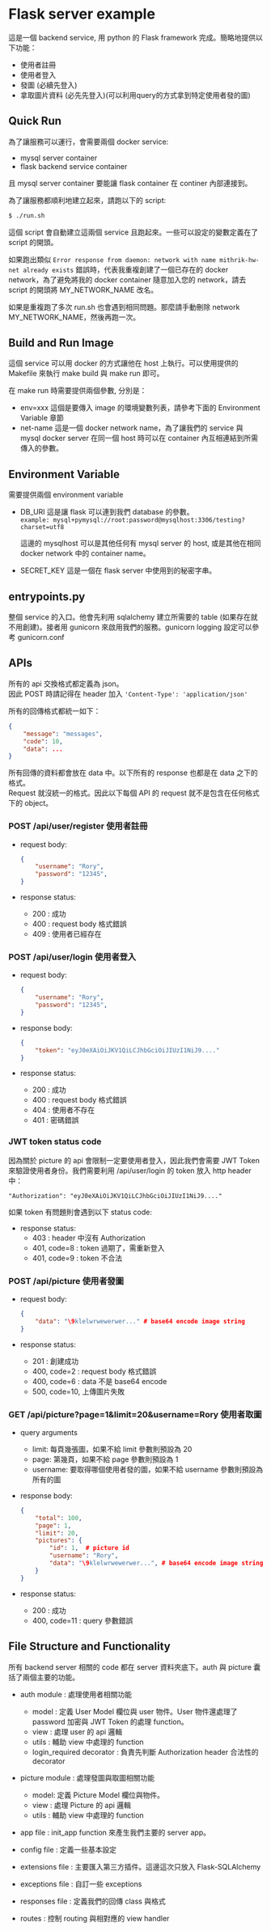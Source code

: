 # Flask server example

這是一個 backend service, 用 python 的 Flask framework 完成。簡略地提供以下功能：
 
 - 使用者註冊
 - 使用者登入
 - 發圖 (必續先登入)
 - 拿取圖片資料 (必先先登入)(可以利用query的方式拿到特定使用者發的圖)


## Quick Run

為了讓服務可以運行，會需要兩個 docker service:

 - mysql server container
 - flask  backend service container

且 mysql server container 要能讓 flask container 在 continer 內部連接到。

為了讓服務都順利地建立起來，請跑以下的 script:

``` bash
$ ./run.sh
```

這個 script 會自動建立這兩個 service 且跑起來。一些可以設定的變數定義在了 script 的開頭。

如果跑出類似 
`Error response from daemon: network with name mithrik-hw-net already exists` 
錯誤時，代表我重複創建了一個已存在的 docker network，為了避免將我的 docker container 隨意加入您的 network，請去 script 的開頭將 MY\_NETWORK\_NAME 改名。

如果是重複跑了多次 run.sh 也會遇到相同問題。那麼請手動刪除 network MY\_NETWORK\_NAME，然後再跑一次。

 
## Build and Run Image

這個 service 可以用 docker 的方式讓他在 host 上執行。可以使用提供的 Makefile 來執行 make build 與 make run 即可。

在 make run 時需要提供兩個參數, 分別是：

 - env=xxx 
 	這個是要傳入 image 的環境變數列表，請參考下面的 Environment Variable 章節
 - net-name
 	這是一個 docker network name，為了讓我們的 service 與 mysql docker server 在同一個 host 時可以在 container 內互相連結到所需傳入的參數。
 	

## Environment Variable

需要提供兩個 environment variable

 - DB\_URI
 	這是讓 flask 可以連到我們 database 的參數。  
 	` example: mysql+pymysql://root:password@mysqlhost:3306/testing?charset=utf8 `
 	
 	這邊的 mysqlhost 可以是其他任何有 mysql server 的 host, 或是其他在相同 docker network 中的 container name。
 	
 - SECRET_KEY
 	這是一個在 flask server 中使用到的秘密字串。
 	

## entrypoints.py

整個 service 的入口。他會先利用 sqlalchemy 建立所需要的 table (如果存在就不用創建)。接者用 gunicorn 來啟用我們的服務。gunicorn logging 設定可以參考 gunicorn.conf
 	
 	
## APIs

所有的 api 交換格式都定義為 json。  
因此 POST 時請記得在 header 加入 `'Content-Type': 'application/json'`

所有的回傳格式都統一如下：

``` json
{
	"message": "messages",
	"code": 10,
	"data": ...
}
```

所有回傳的資料都會放在 data 中。以下所有的 response 也都是在 data 之下的格式。  
Request 就沒統一的格式。因此以下每個 API 的 request 就不是包含在任何格式下的 object。

### POST /api/user/register 使用者註冊

- request body:
	
	``` json
	{
		"username": "Rory",
		"password": "12345",
	}
	```

- response status:
	- 200 : 成功
	- 400 : request body 格式錯誤
	- 409 : 使用者已經存在

### POST /api/user/login 使用者登入

- request body:
	
	``` json
	{
		"username": "Rory",
		"password": "12345",
	}
	```
- response body:

	``` json
	{
		"token": "eyJ0eXAiOiJKV1QiLCJhbGciOiJIUzI1NiJ9...."
	}
	```

- response status:
	- 200 : 成功
	- 400 : request body 格式錯誤
	- 404 : 使用者不存在
	- 401 : 密碼錯誤

### JWT token status code

因為關於 picture 的 api 會限制一定要使用者登入，因此我們會需要 JWT Token 來驗證使用者身份。我們需要利用 /api/user/login 的 token 放入 http header 中：

```
"Authorization": "eyJ0eXAiOiJKV1QiLCJhbGciOiJIUzI1NiJ9...."
```

如果 token 有問題則會遇到以下 status code:

- response status:
	- 403 : header 中沒有 Authorization
	- 401, code=8 : token 過期了，需重新登入
	- 401, code=9 : token 不合法
	
	
### POST /api/picture 使用者發圖

- request body:
	
	``` json
	{
		"data": "\9klelwrwewerwer..." # base64 encode image string
	}
	```

- response status:
	- 201 : 創建成功
	- 400, code=2 : request body 格式錯誤
	- 400, code=6 : data 不是 base64 encode
	- 500, code=10, 上傳圖片失敗

### GET /api/picture?page=1&limit=20&username=Rory 使用者取圖

- query arguments
	- limit: 每頁幾張圖，如果不給 limit 參數則預設為 20
	- page: 第幾頁，如果不給 page 參數則預設為 1
	- username: 要取得哪個使用者發的圖，如果不給 username 參數則預設為所有的圖

- response body:

	``` json
	{
		"total": 100,
		"page": 1,
		"limit": 20,
		"pictures": {
			"id": 1,  # picture id
			"username": "Rory",
			"data": "\9klelwrwewerwer...", # base64 encode image string
		}
	}
	```

- response status:
	- 200 : 成功
	- 400, code=11 : query 參數錯誤
 	

## File Structure and Functionality

所有 backend server 相關的 code 都在 server 資料夾底下。auth 與 picture 囊括了兩個主要的功能。

- auth module : 處理使用者相關功能
 	- model : 定義 User Model 欄位與 user 物件。User 物件還處理了 password 加密與 JWT Token 的處理 function。
 	- view : 處理 user 的 api 邏輯
 	- utils : 輔助 view 中處理的 function
 	- login_required decorator : 負責先判斷 Authorization header 合法性的 decorator

- picture module : 處理發圖與取圖相關功能
   - model: 定義 Picture Model 欄位與物件。
   - view : 處理 Picture 的 api 邏輯
   - utils : 輔助 view 中處理的 function

- app file : init_app function 來產生我們主要的 server app。
- config file : 定義一些基本設定
- extensions file : 主要匯入第三方插件。這邊這次只放入 Flask-SQLAlchemy
- exceptions file : 自訂一些 exceptions
- responses file : 定義我們的回傳 class 與格式
- routes : 控制 routing 與相對應的 view handler
	
